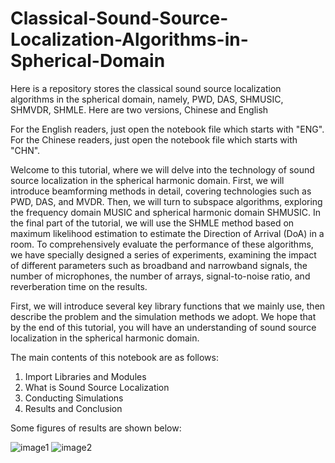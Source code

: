 # Classical-Sound-Source-Localization-Algorithms-in-Spherical-Domain
Here is a repository stores the classical sound source localization algorithms in the spherical domain, namely, PWD, DAS,  SHMUSIC, SHMVDR, SHMLE. Here are two versions, Chinese and English

For the English readers, just open the notebook file which starts with "ENG".
For the Chinese readers, just open the notebook file which starts with "CHN".

Welcome to this tutorial, where we will delve into the technology of sound source localization in the spherical harmonic domain. First, we will introduce beamforming methods in detail, covering technologies such as PWD, DAS, and MVDR. Then, we will turn to subspace algorithms, exploring the frequency domain MUSIC and spherical harmonic domain SHMUSIC. In the final part of the tutorial, we will use the SHMLE method based on maximum likelihood estimation to estimate the Direction of Arrival (DoA) in a room. To comprehensively evaluate the performance of these algorithms, we have specially designed a series of experiments, examining the impact of different parameters such as broadband and narrowband signals, the number of microphones, the number of arrays, signal-to-noise ratio, and reverberation time on the results.

First, we will introduce several key library functions that we mainly use, then describe the problem and the simulation methods we adopt. We hope that by the end of this tutorial, you will have an understanding of sound source localization in the spherical harmonic domain.

The main contents of this notebook are as follows:

1. Import Libraries and Modules
2. What is Sound Source Localization
3. Conducting Simulations
4. Results and Conclusion

Some figures of results are shown below:

![image1](https://i.ibb.co/j3ZhRVP/image.png)
![image2](https://i.ibb.co/vsGNDmK/image.png)
